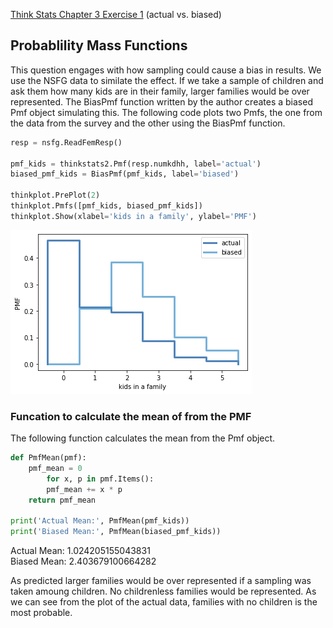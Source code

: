 [Think Stats Chapter 3 Exercise 1](http://greenteapress.com/thinkstats2/html/thinkstats2004.html#toc31) (actual vs. biased)

>> 
## Probablility Mass Functions
This question engages with how sampling could cause a bias in results. We use the NSFG data to similate the effect.
If we take a sample of children and ask them how many kids are in their family, larger families would be over represented.
The BiasPmf function written by the author creates a biased Pmf object simulating this. 
The following code plots two Pmfs, the one from the data from the survey and the other using the BiasPmf function.
```python
resp = nsfg.ReadFemResp()  

pmf_kids = thinkstats2.Pmf(resp.numkdhh, label='actual')  
biased_pmf_kids = BiasPmf(pmf_kids, label='biased') 

thinkplot.PrePlot(2) 
thinkplot.Pmfs([pmf_kids, biased_pmf_kids]) 
thinkplot.Show(xlabel='kids in a family', ylabel='PMF') 
```
![image of pmf](https://github.com/neefasa/dsp/blob/master/lessons/statistics/3_1_pmf.png)

### Funcation to calculate the mean of from the PMF
The following function calculates the mean from the Pmf object. 
```python
def PmfMean(pmf):  
    pmf_mean = 0 
        for x, p in pmf.Items():  
        pmf_mean += x * p 
    return pmf_mean 
    
print('Actual Mean:', PmfMean(pmf_kids)) 
print('Biased Mean:', PmfMean(biased_pmf_kids)) 
```
Actual Mean: 1.024205155043831   
Biased Mean: 2.403679100664282

As predicted larger families would be over represented if a sampling was taken amoung children. No childrenless families would be represented. As we can see from the plot of the actual data, families with no children is the most probable. 
